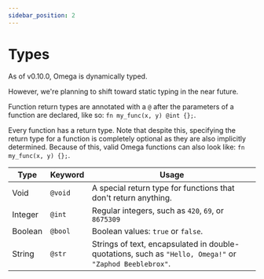 ```yaml
---
sidebar_position: 2
---
```


# Types

As of v0.10.0, Omega is dynamically typed.

However, we're planning to shift toward static typing in the near future.

Function return types are annotated with a `@` after the parameters of a function are declared, like so: `fn my_func(x, y) @int {};`.

Every function has a return type. Note that despite this, specifying the return type for a function is completely optional as they are also implicitly determined. Because of this, valid Omega functions can also look like: `fn my_func(x, y) {};`.

| Type | Keyword | Usage |
|------|---------|-------|
| Void | `@void` | A special return type for functions that don't return anything. |
| Integer | `@int`  | Regular integers, such as `420`, `69`, or `8675309` |
| Boolean | `@bool`  | Boolean values: `true` or `false`. |
| String | `@str`  | Strings of text, encapsulated in double-quotations, such as `"Hello, Omega!"` or `"Zaphod Beeblebrox"`. |
